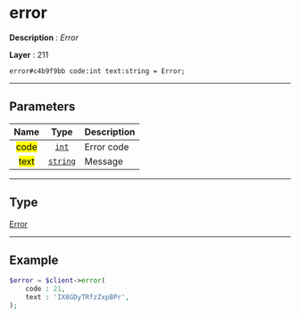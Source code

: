 # error

**Description** : *Error*

**Layer** : 211

```tl
error#c4b9f9bb code:int text:string = Error;
```

---

## Parameters

| Name | Type | Description |
| :---: | :---: | :--- |
| <mark>code</mark> | [`int`](type/int) | Error code |
| <mark>text</mark> | [`string`](type/string) | Message |

---

## Type

[Error](type/Error)

---

## Example

```php
$error = $client->error(
	code : 21,
	text : 'IX8GDyTRfzZxpBPr',
);
```